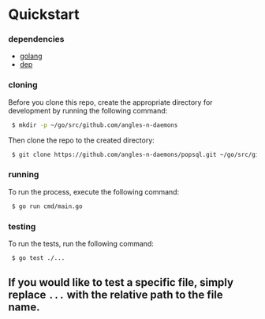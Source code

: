 # Quickstart

### dependencies

- [golang](https://golang.org/doc/install)
- [dep](https://github.com/golang/dep#installation)


### cloning

Before you clone this repo, create the appropriate directory for development by running the following command:

```bash
 $ mkdir -p ~/go/src/github.com/angles-n-daemons
```

Then clone the repo to the created directory:

```bash
 $ git clone https://github.com/angles-n-daemons/popsql.git ~/go/src/github.com/angles-n-daemons
```

### running

To run the process, execute the following command:

```bash
 $ go run cmd/main.go
```

### testing

To run the tests, run the following command:

```bash
 $ go test ./...
```

If you would like to test a specific file, simply replace `...` with the relative path to the file name.
- 
